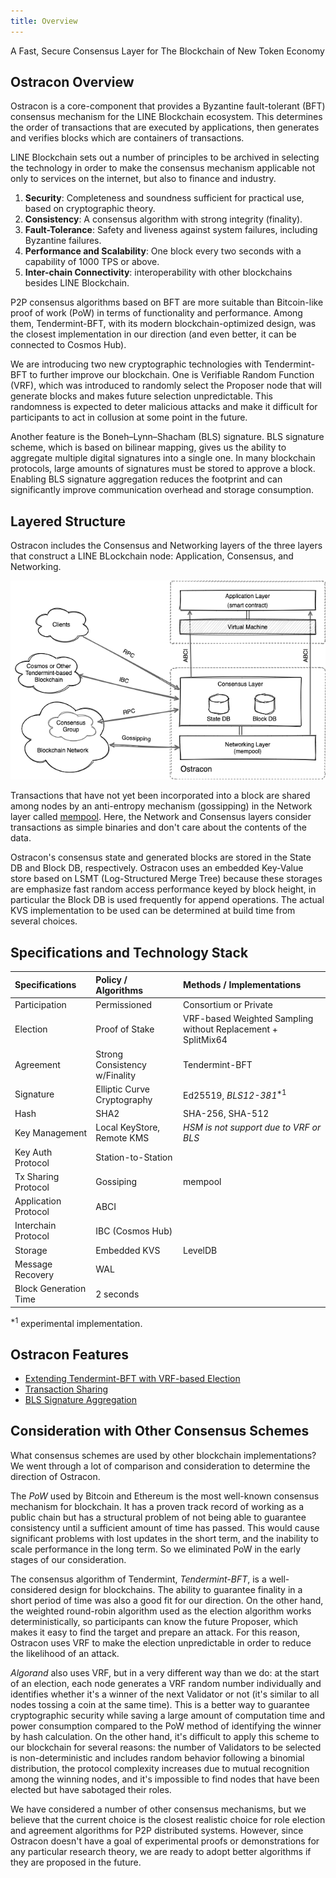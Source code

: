 ```yaml
---
title: Overview
---
```


A Fast, Secure Consensus Layer for The Blockchain of New Token Economy

## Ostracon Overview

Ostracon is a core-component that provides a Byzantine fault-tolerant (BFT) consensus mechanism for the LINE Blockchain ecosystem. This determines the order of transactions that are executed by applications, then generates and verifies blocks which are containers of transactions.

LINE Blockchain sets out a number of principles to be archived in selecting the technology in order to make the consensus mechanism applicable not only to services on the internet, but also to finance and industry.

1. **Security**: Completeness and soundness sufficient for practical use, based on cryptographic theory.
2. **Consistency**: A consensus algorithm with strong integrity (finality).
3. **Fault-Tolerance**: Safety and liveness against system failures, including Byzantine failures.
4. **Performance and Scalability**: One block every two seconds with a capability of 1000 TPS or above.
5. **Inter-chain Connectivity**: interoperability with other blockchains besides LINE Blockchain.

P2P consensus algorithms based on BFT are more suitable than Bitcoin-like proof of work (PoW) in terms of functionality and performance. Among them, Tendermint-BFT, with its modern blockchain-optimized design, was the closest implementation in our direction (and even better, it can be connected to Cosmos Hub).

We are introducing two new cryptographic technologies with Tendermint-BFT to further improve our blockchain. One is Verifiable Random Function (VRF), which was introduced to randomly select the Proposer node that will generate blocks and makes future selection unpredictable. This randomness is expected to deter malicious attacks and make it difficult for participants to act in collusion at some point in the future.

Another feature is the Boneh–Lynn–Shacham (BLS) signature. BLS signature scheme, which is based on bilinear mapping, gives us the ability to aggregate multiple digital signatures into a single one. In many blockchain protocols, large amounts of signatures must be stored to approve a block. Enabling BLS signature aggregation reduces the footprint and can significantly improve communication overhead and storage consumption.

## Layered Structure

Ostracon includes the Consensus and Networking layers of the three layers that construct a LINE BLockchain node: Application, Consensus, and Networking.

![Layered Structure](../static/layered_structure.png)

Transactions that have not yet been incorporated into a block are shared among nodes by an anti-entropy mechanism (gossipping) in the Network layer called [mempool](03-tx-sharing.md). Here, the Network and Consensus layers consider transactions as simple binaries and don't care about the contents of the data.

Ostracon's consensus state and generated blocks are stored in the State DB and Block DB, respectively.  Ostracon uses an embedded Key-Value store based on LSMT (Log-Structured Merge Tree) because these storages are emphasize fast random access performance keyed by block height, in particular the Block DB is used frequently for append operations. The actual KVS implementation to be used can be determined at build time from several choices.

## Specifications and Technology Stack

| Specifications        | Policy / Algorithms           | Methods / Implementations                                    |
|:----------------------|:------------------------------|:-------------------------------------------------------------|
| Participation         | Permissioned                  | Consortium or Private                                        |
| Election              | Proof of Stake                | VRF-based Weighted Sampling without Replacement + SplitMix64 |
| Agreement             | Strong Consistency w/Finality | Tendermint-BFT                                               |
| Signature             | Elliptic Curve Cryptography   | Ed25519, *BLS12-381*<sup>*1</sup>                            |
| Hash                  | SHA2                          | SHA-256, SHA-512                                             |
| Key Management        | Local KeyStore, Remote KMS    | *HSM is not support due to VRF or BLS*                       |
| Key Auth Protocol     | Station-to-Station            |                                                              |
| Tx Sharing Protocol   | Gossiping                     | mempool                                                      |
| Application Protocol  | ABCI                          |                                                              |
| Interchain Protocol   | IBC (Cosmos Hub)              |                                                              |
| Storage               | Embedded KVS                  | LevelDB                                                      |
| Message Recovery      | WAL                           |                                                              |
| Block Generation Time | 2 seconds                     |                                                              |

<sup>*1</sup> experimental implementation.

## Ostracon Features

* [Extending Tendermint-BFT with VRF-based Election](02-consensus.md)
* [Transaction Sharing](03-tx-sharing.md)
* [BLS Signature Aggregation](04-signature-aggregation.md)

## Consideration with Other Consensus Schemes

What consensus schemes are used by other blockchain implementations? We went through a lot of comparison and consideration to determine the direction of Ostracon.

The *PoW* used by Bitcoin and Ethereum is the most well-known consensus mechanism for blockchain. It has a proven track record of working as a public chain but has a structural problem of not being able to guarantee consistency until a sufficient amount of time has passed. This would cause significant problems with lost updates in the short term, and the inability to scale performance in the long term. So we eliminated PoW in the early stages of our consideration.

The consensus algorithm of Tendermint, *Tendermint-BFT*, is a well-considered design for blockchains. The ability to guarantee finality in a short period of time was also a good fit for our direction. On the other hand, the weighted round-robin algorithm used as the election algorithm works deterministically, so participants can know the future Proposer, which makes it easy to find the target and prepare an attack. For this reason, Ostracon uses VRF to make the election unpredictable in order to reduce the likelihood of an attack.

*Algorand* also uses VRF, but in a very different way than we do: at the start of an election, each node generates a VRF random number individually and identifies whether it's a winner of the next Validator or not (it's similar to all nodes tossing a coin at the same time). This is a better way to guarantee cryptographic security while saving a large amount of computation time and power consumption compared to the PoW method of identifying the winner by hash calculation. On the other hand, it's difficult to apply this scheme to our blockchain for several reasons: the number of Validators to be selected is non-deterministic and includes random behavior following a binomial distribution, the protocol complexity increases due to mutual recognition among the winning nodes, and it's impossible to find nodes that have been elected but have sabotaged their roles.

We have considered a number of other consensus mechanisms, but we believe that the current choice is the closest realistic choice for role election and agreement algorithms for P2P distributed systems. However, since Ostracon doesn't have a goal of experimental proofs or demonstrations for any particular research theory, we are ready to adopt better algorithms if they are proposed in the future.
